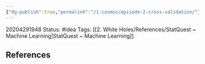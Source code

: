 ```yaml
---
{"dg-publish":true,"permalink":"/1-cosmos/episode-2-cross-validation/"}
---
```



20204291948
Status: #idea
Tags: [[2. White Holes/References/StatQuest ~ Machine Learning\|StatQuest ~ Machine Learning]]


## References
